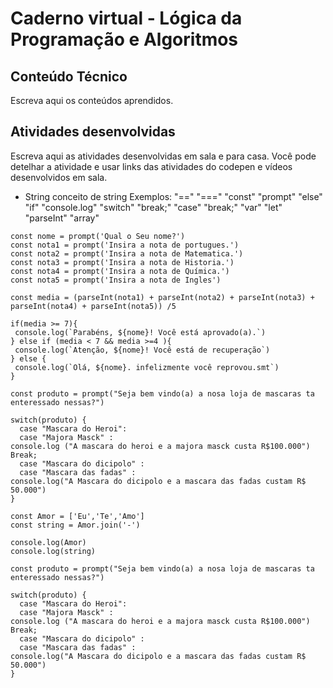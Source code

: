 # Caderno virtual - Lógica da Programação e Algoritmos

## Conteúdo Técnico
Escreva aqui os conteúdos aprendidos.


## Atividades desenvolvidas
Escreva aqui as atividades desenvolvidas em sala e para casa. Você pode detelhar a atividade e usar links das atividades do codepen e vídeos desenvolvidos em sala. 

- String
conceito de string
Exemplos:
"==" "===" "const" "prompt" "else" "if" "console.log" "switch" "break;" "case" "break;" "var" "let" "parseInt" "array"

```
const nome = prompt('Qual o Seu nome?')
const nota1 = prompt('Insira a nota de portugues.')
const nota2 = prompt('Insira a nota de Matematica.')
const nota3 = prompt('Insira a nota de Historia.')
const nota4 = prompt('Insira a nota de Química.')
const nota5 = prompt('Insira a nota de Ingles')

const media = (parseInt(nota1) + parseInt(nota2) + parseInt(nota3) + parseInt(nota4) + parseInt(nota5)) /5

if(media >= 7){
 console.log(`Parabéns, ${nome}! Você está aprovado(a).`)
} else if (media < 7 && media >=4 ){
 console.log(`Atenção, ${nome}! Você está de recuperação`)
} else {
 console.log(`Olá, ${nome}. infelizmente você reprovou.smt`)
} 
```
```
const produto = prompt("Seja bem vindo(a) a nosa loja de mascaras ta enteressado nessas?")

switch(produto) { 
  case "Mascara do Heroi": 
  case "Majora Masck" : 
console.log ("A mascara do heroi e a majora masck custa R$100.000")
Break;
  case "Mascara do dicipolo" :
  case "Mascara das fadas" :
console.log("A Mascara do dicipolo e a mascara das fadas custam R$ 50.000")
}
```
```
const Amor = ['Eu','Te','Amo']
const string = Amor.join('-')

console.log(Amor)
console.log(string)
```
```
const produto = prompt("Seja bem vindo(a) a nosa loja de mascaras ta enteressado nessas?")

switch(produto) { 
  case "Mascara do Heroi": 
  case "Majora Masck" : 
console.log ("A mascara do heroi e a majora masck custa R$100.000")
Break;
  case "Mascara do dicipolo" :
  case "Mascara das fadas" :
console.log("A Mascara do dicipolo e a mascara das fadas custam R$ 50.000")
}
```
